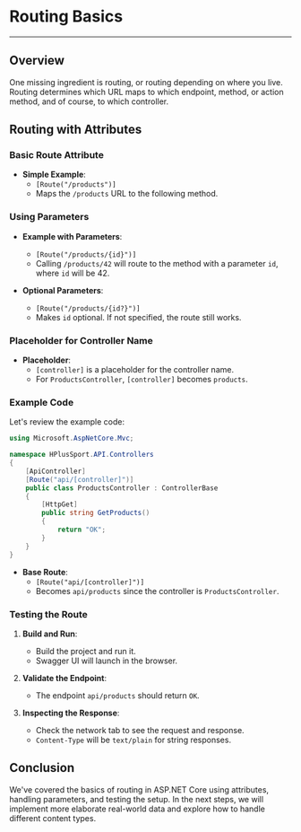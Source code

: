 
# Routing Basics

---

## Overview

One missing ingredient is routing, or routing depending on where you live. Routing determines which URL maps to which endpoint, method, or action method, and of course, to which controller.

## Routing with Attributes

### Basic Route Attribute

- **Simple Example**: 
    - `[Route("/products")]`
    - Maps the `/products` URL to the following method.

### Using Parameters

- **Example with Parameters**: 
    - `[Route("/products/{id}")]`
    - Calling `/products/42` will route to the method with a parameter `id`, where `id` will be 42.

- **Optional Parameters**:
    - `[Route("/products/{id?}")]`
    - Makes `id` optional. If not specified, the route still works.

### Placeholder for Controller Name

- **Placeholder**: 
    - `[controller]` is a placeholder for the controller name.
    - For `ProductsController`, `[controller]` becomes `products`.

### Example Code

Let's review the example code:

```csharp
using Microsoft.AspNetCore.Mvc;

namespace HPlusSport.API.Controllers
{
    [ApiController]
    [Route("api/[controller]")]
    public class ProductsController : ControllerBase
    {
        [HttpGet]
        public string GetProducts()
        {
            return "OK";
        }
    }
}
```

- **Base Route**: 
    - `[Route("api/[controller]")]`
    - Becomes `api/products` since the controller is `ProductsController`.

### Testing the Route

1. **Build and Run**: 
    - Build the project and run it.
    - Swagger UI will launch in the browser.

2. **Validate the Endpoint**: 
    - The endpoint `api/products` should return `OK`.

3. **Inspecting the Response**: 
    - Check the network tab to see the request and response.
    - `Content-Type` will be `text/plain` for string responses.

## Conclusion

We've covered the basics of routing in ASP.NET Core using attributes, handling parameters, and testing the setup. In the next steps, we will implement more elaborate real-world data and explore how to handle different content types.
